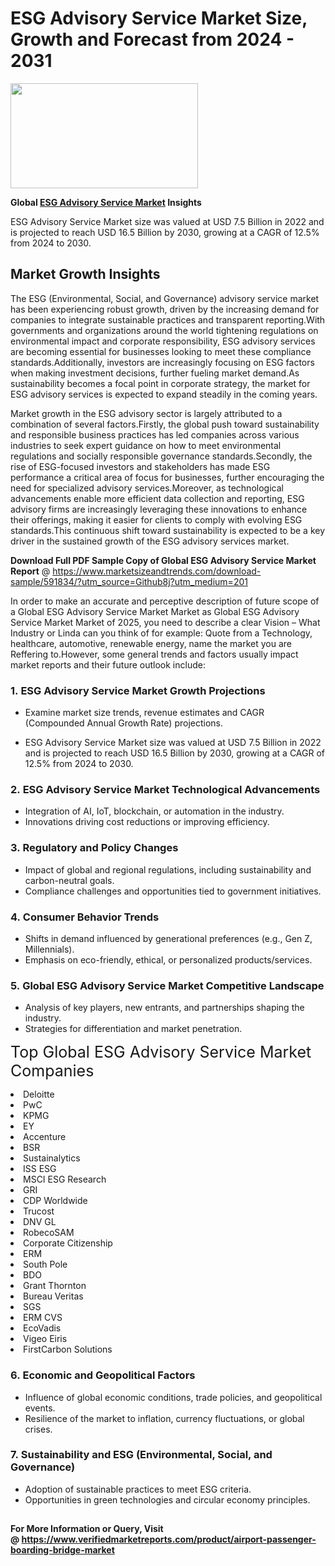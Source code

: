 <H1>ESG Advisory Service Market Size, Growth and Forecast from 2024 - 2031</H1><img class="aligncenter size-medium wp-image-584254" src="https://thirdeyenews.in/wp-content/uploads/2024/09/Global-Market-Research-300x168.jpeg" alt="" width="300" height="168" /><p><strong>Global&nbsp;<a href="https://www.marketsizeandtrends.com/download-sample/591834/?utm_source=Github8j?utm_medium=201">ESG Advisory Service Market</a> Insights</strong></p><p>ESG Advisory Service Market size was valued at USD 7.5 Billion in 2022 and is projected to reach USD 16.5 Billion by 2030, growing at a CAGR of 12.5% from 2024 to 2030.</p><p><h2>Market Growth Insights</h2> <p>The ESG (Environmental, Social, and Governance) advisory service market has been experiencing robust growth, driven by the increasing demand for companies to integrate sustainable practices and transparent reporting.With governments and organizations around the world tightening regulations on environmental impact and corporate responsibility, ESG advisory services are becoming essential for businesses looking to meet these compliance standards.Additionally, investors are increasingly focusing on ESG factors when making investment decisions, further fueling market demand.As sustainability becomes a focal point in corporate strategy, the market for ESG advisory services is expected to expand steadily in the coming years.</p> <p>Market growth in the ESG advisory sector is largely attributed to a combination of several factors.Firstly, the global push toward sustainability and responsible business practices has led companies across various industries to seek expert guidance on how to meet environmental regulations and socially responsible governance standards.Secondly, the rise of ESG-focused investors and stakeholders has made ESG performance a critical area of focus for businesses, further encouraging the need for specialized advisory services.Moreover, as technological advancements enable more efficient data collection and reporting, ESG advisory firms are increasingly leveraging these innovations to enhance their offerings, making it easier for clients to comply with evolving ESG standards.This continuous shift toward sustainability is expected to be a key driver in the sustained growth of the ESG advisory services market.<p><span class=""><strong>Download Full PDF Sample Copy of Global ESG Advisory Service Market Report</strong> @ <a href="https://www.marketsizeandtrends.com/download-sample/591834/?utm_source=Github8j?utm_medium=201" target="_blank">https://www.marketsizeandtrends.com/download-sample/591834/?utm_source=Github8j?utm_medium=201</a></span></p><p>In order to make an accurate and perceptive description of future scope of a Global&nbsp;ESG Advisory Service Market Market as Global&nbsp;ESG Advisory Service Market Market of 2025, you need to describe a clear Vision &ndash; What Industry or Linda can you think of for example: Quote from a Technology, healthcare, automotive, renewable energy, name the market you are Reffering to.However, some general trends and factors usually impact market reports and their future outlook include:</p><h3>1.&nbsp;<strong>ESG Advisory Service Market Growth Projections</strong></h3><ul><li>Examine market size trends, revenue estimates and CAGR (Compounded Annual Growth Rate) projections.</li><li><p>ESG Advisory Service Market size was valued at USD 7.5 Billion in 2022 and is projected to reach USD 16.5 Billion by 2030, growing at a CAGR of 12.5% from 2024 to 2030.</p></li></ul><h3>2.&nbsp;<strong>ESG Advisory Service Market Technological Advancements</strong></h3><ul><li>Integration of AI, IoT, blockchain, or automation in the industry.</li><li>Innovations driving cost reductions or improving efficiency.</li></ul><h3>3.&nbsp;<strong>Regulatory and Policy Changes</strong></h3><ul><li>Impact of global and regional regulations, including sustainability and carbon-neutral goals.</li><li>Compliance challenges and opportunities tied to government initiatives.</li></ul><h3>4.&nbsp;<strong>Consumer Behavior Trends</strong></h3><ul><li>Shifts in demand influenced by generational preferences (e.g., Gen Z, Millennials).</li><li>Emphasis on eco-friendly, ethical, or personalized products/services.</li></ul><h3>5.&nbsp;<strong>Global ESG Advisory Service Market Competitive Landscape</strong></h3><ul><li>Analysis of key players, new entrants, and partnerships shaping the industry.</li><li>Strategies for differentiation and market penetration.</li></ul><p data-pm-slice="1 1 []"><span style="color: inherit; font-family: inherit; font-size: 25px;">Top Global ESG Advisory Service Market Companies</span></p><div class="" data-test-id=""><p><li>Deloitte</li><li> PwC</li><li> KPMG</li><li> EY</li><li> Accenture</li><li> BSR</li><li> Sustainalytics</li><li> ISS ESG</li><li> MSCI ESG Research</li><li> GRI</li><li> CDP Worldwide</li><li> Trucost</li><li> DNV GL</li><li> RobecoSAM</li><li> Corporate Citizenship</li><li> ERM</li><li> South Pole</li><li> BDO</li><li> Grant Thornton</li><li> Bureau Veritas</li><li> SGS</li><li> ERM CVS</li><li> EcoVadis</li><li> Vigeo Eiris</li><li> FirstCarbon Solutions</li></p></div><h3>6.&nbsp;<strong>Economic and Geopolitical Factors</strong></h3><ul><li>Influence of global economic conditions, trade policies, and geopolitical events.</li><li>Resilience of the market to inflation, currency fluctuations, or global crises.</li></ul><h3>7.&nbsp;<strong>Sustainability and ESG (Environmental, Social, and Governance)</strong></h3><ul><li>Adoption of sustainable practices to meet ESG criteria.</li><li>Opportunities in green technologies and circular economy principles.</li></ul><h2><strong style="font-size: 14px;">For More Information or Query, Visit @&nbsp;</strong><a style="background-color: #ffffff; font-size: 14px;" href="https://www.marketsizeandtrends.com/report/esg-advisory-service-market/" target="_blank">https://www.verifiedmarketreports.com/product/airport-passenger-boarding-bridge-market</a></h2>